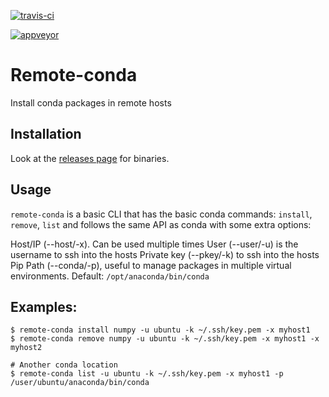
[![travis-ci](https://api.travis-ci.org/danielfrg/remote-conda.svg)](https://travis-ci.org/danielfrg/remote-conda)

[![appveyor](https://ci.appveyor.com/api/projects/status/github/danielfrg/remote-conda?branch=master&svg=true
)](https://ci.appveyor.com/project/danielfrg/remote-conda)

# Remote-conda

Install conda packages in remote hosts

## Installation

Look at the [releases page](https://github.com/danielfrg/remote-conda/releases) for binaries.

## Usage

`remote-conda` is a basic CLI that has the basic conda commands: `install`, `remove`, `list` and follows the same API as conda with some extra options:

Host/IP (--host/-x). Can be used multiple times
User (--user/-u) is the username to ssh into the hosts
Private key (--pkey/-k) to ssh into the hosts
Pip Path (--conda/-p), useful to manage packages in multiple virtual environments. Default: `/opt/anaconda/bin/conda`

## Examples:

```
$ remote-conda install numpy -u ubuntu -k ~/.ssh/key.pem -x myhost1
$ remote-conda remove numpy -u ubuntu -k ~/.ssh/key.pem -x myhost1 -x myhost2

# Another conda location
$ remote-conda list -u ubuntu -k ~/.ssh/key.pem -x myhost1 -p /user/ubuntu/anaconda/bin/conda
```
